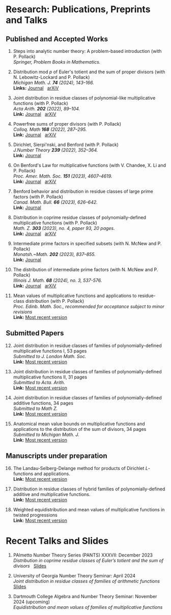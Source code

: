 # Research: Publications, Preprints and Talks
## Published and Accepted Works  

1. Steps into analytic number theory: A problem-based introduction (with P. Pollack)<br>
_Springer, Problem Books in Mathematics._  

2. Distribution mod $p$ of Euler's totient and the sum of proper divisors (with N. Lebowitz-Lockard and P. Pollack)<br>
_Michigan Math. J. **74** (2024), 143–166._ <br>
**Links:** [Journal](https://projecteuclid.org/journals/michigan-mathematical-journal/volume-74/issue-1/Distribution-mod-p-of-Eulers-Totient-and-the-Sum-of/10.1307/mmj/20216082.short) &nbsp;  [arXiV](https://arxiv.org/abs/2105.12850)

3. Joint distribution in residue classes of polynomial-like multiplicative functions (with P. Pollack) <br> 
_Acta Arith. **202** (2022), 89–104._ <br>
**Link:** [Journal](https://www.impan.pl/en/publishing-house/journals-and-series/acta-arithmetica/all/202/1/114425/joint-distribution-in-residue-classes-of-polynomial-like-multiplicative-functions) &nbsp;  [arXiV](https://arxiv.org/abs/2105.12854)

4. Powerfree sums of proper divisors (with P. Pollack) <br> 
_Colloq. Math **168** (2022), 287–295._ <br>
**Link:** [Journal](https://www.impan.pl/en/publishing-house/journals-and-series/colloquium-mathematicum/all/168/2/114505/powerfree-sums-of-proper-divisors) &nbsp;  [arXiV](https://arxiv.org/abs/2106.14953)

5. Dirichlet, Sierpi\'nski, and Benford (with P. Pollack) <br>
_J.Number Theory **239** (2022), 352–364._ <br>
**Link:** [Journal](https://www.sciencedirect.com/science/article/abs/pii/S0022314X22000099)

6. On Benford's Law for multiplicative functions (with V. Chandee, X. Li and  P. Pollack) <br>
_Proc. Amer. Math. Soc. **151** (2023), 4607–4619._ <br>
**Link:** [Journal](https://www.ams.org/journals/proc/2023-151-11/S0002-9939-2023-16480-1/?active=current) &nbsp;  [arXiV](https://arxiv.org/abs/2203.13117)

7. Benford behavior and distribution in residue classes of large prime factors (with P. Pollack) <br>
_Canad. Math. Bull. **66** (2023), 626–642._ <br>
**Link:** [Journal](https://www.cambridge.org/core/journals/canadian-mathematical-bulletin/article/benford-behavior-and-distribution-in-residue-classes-of-large-prime-factors/77F6DAF48EA54EF008AC5B8BE19C60B1)

8. Distribution in coprime residue classes of polynomially-defined multiplicative functions (with P. Pollack) <br>
_Math. Z. **303** (2023), no. 4, paper 93, 20 pages._ <br>
**Link:** [Journal](https://link.springer.com/article/10.1007/s00209-023-03240-7) &nbsp;  [arXiV](https://arxiv.org/abs/2303.14600)

9. Intermediate prime factors in specified subsets
(with N. McNew and P. Pollack) <br>
_Monatsh.~Math. **202** (2023), 837–855._ <br>
**Link:** [Journal](https://link.springer.com/article/10.1007/s00605-023-01855-w)

10. The distribution of intermediate prime factors (with N. McNew and P. Pollack) <br>
_Illinois J. Math. **68** (2024), no. 3, 537-576._ <br>
**Link:** [Journal](https://projecteuclid.org/journals/illinois-journal-of-mathematics/volume-68/issue-3/The-distribution-of-intermediate-prime-factors/10.1215/00192082-11417186.short) &nbsp;  [arXiV](https://arxiv.org/abs/2305.01117)

11. Mean values of multiplicative functions and applications to residue-class distribution (with P. Pollack) <br>
_Proc. Edinb. Math. Soc., recommended for acceptance subject to minor revisions_ <br>
**Link:** [Most recent version](MFBound_APhi1v2.pdf)

## Submitted Papers
12. Joint distribution in residue classes of families of polynomially-defined multiplicative functions I, 53 pages <br>
_Submitted to J. London Math. Soc._ <br>
**Link:** [Most recent version](JtMultEqd1.pdf)

13. Joint distribution in residue classes of families of polynomially-defined multiplicative functions II, 31 pages <br>
_Submitted to Acta. Arith._ <br>
**Link:** [Most recent version](JtMultEqd2.pdf)

14. Joint distribution in residue classes of families of polynomially-defined additive functions, 34 pages <br>
_Submitted to Math Z._ <br>
**Link:** [Most recent version](JtAddEqd.pdf)

15. Anatomical mean value bounds on  multiplicative functions and applications to the distribution of the sum of divisors, 34 pages <br>
_Submitted to Michigan Math. J._ <br>
**Link:** [Most recent version](MFBound2_SigmaEqd.pdf)

## Manuscripts under preparation

16. The Landau-Selberg-Delange method for products of Dirichlet $L$-functions and applications.<br>
**Link:** [Most recent version]()

17. Distribution in residue classes of hybrid families of polynomially-defined additive and multiplicative functions. <br>
**Link:** [Most recent version]()

18. Weighted equidistribution and mean values of multiplicative functions in twisted progressions <br>
**Link:** [Most recent version]()

# Recent Talks and Slides

1. PAlmetto Number Theory Series (PANTS)  XXXVII: December 2023 <br>
_Distribution in coprime residue classes of Euler’s totient and the sum of divisors_ &nbsp; [Slides](PANTSFall23v4.pdf)

2. University of Georgia Number Theory Seminar: April 2024 <br>
_Joint distribution in residue classes of families of arithmetic functions_ &nbsp; [Slides](UGANTSemSpr24v4.pdf)

3. Dartmouth College Algebra and Number Theory Seminar: November 2024 (upcoming) <br>
_Equidistribution and mean values of families of multiplicative functions_
